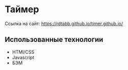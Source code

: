 # Таймер
Ссылка на сайт: https://rdtabb.github.io/timer.github.io/

## Использованные технологии
 - HTMl/CSS
 - Javascript
 - БЭМ



